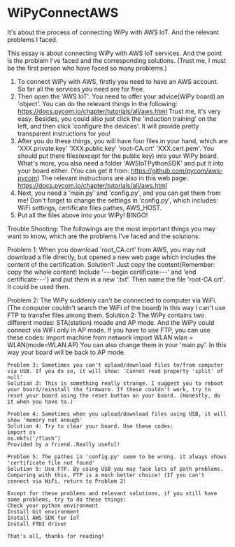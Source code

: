 # WiPyConnectAWS
It's about the process of connecting WiPy with AWS IoT. And the relevant problems I faced.

   This essay is about connecting WiPy with AWS IoT services. And the point is the problem I've faced and the corresponding solutions. (Trust me, I must be the first person who have faced so many problems.)
   1. To connect WiPy with AWS, firstly you need to have an AWS account. So far all the services you need are for free.
   2. Then open the 'AWS IoT'. You need to offer your advice(WiPy board) an 'object'. You can do the relevant things in the following: https://docs.pycom.io/chapter/tutorials/all/aws.html  Trust me, it's very easy. Besides, you could also just click the 'induction training' on the left, and then click 'configure the devices'. It will provide pretty transparent instructions for you!
   3. After you do these things, you will have four files in your hand, which are 'XXX.private.key' 'XXX.public.key' 'root-CA.crt' 'XXX.cert.pem'. You should put there files(except for the public key) into your WiPy board. What's more, you also need a folder 'AWSIoTPythonSDK' and put it into your board either. (You can get it from: https://github.com/pycom/aws-pycom) The relevant instructions are also in this web page: https://docs.pycom.io/chapter/tutorials/all/aws.html
   4. Next, you need a 'main.py' and 'config.py', and you can get them from me! Don't forget to change the settings in 'config.py', which includes: WiFi settings, certificate files pathes, AWS_HOST.
   5. Put all the files above into your WiPy! BINGO!
   
   
   Trouble Shooting:
   The followings are the most important things you may want to know, which are the problems I've faced and the solutions:
   
   Problem 1: When you download 'root_CA.crt' from AWS, you may not download a file directly, but opened a new web page which includes the content of the certification.
   Solution1: Just copy the content(Remember: copy the whole content! Include '---begin certificate---' and 'end certificate---') and put them in a new '.txt'. Then name the file 'root-CA.crt'. It could be used then.
   
   Problem 2: The WiPy suddenly can't be connected to computer via WiFi. (The computer couldn't search the WiFi of the board) In this way I can't use FTP to transfer files among them.
   Solution 2: The WiPy contains two different modes: STA(station) moade and AP mode. And the WiPy could connect via WiFi only in AP mode. If you have to use FTP, you can use these codes:
    import machine
    from network import WLAN
    wlan = WLAN(mode=WLAN.AP)
    You can also change them in your 'main.py'. In this way your board will be back to AP mode.
    
    Problem 3: Sometimes you can't upload/download files to/from computer via USB. If you do so, it will show: 'Cannot read property 'split' of null'
    Solution 3: This is something really strange. I suggest you to reboot your board/reinstall the firmware. If these couldn't work, try to reset your board using the reset button on your board. (Honestly, do it when you have to.)
    
    Problem 4: Sometimes when you upload/download files using USB, it will show 'memory not enough'
    Solution 4: Try to clear your board. Use these codes:
    import os
    os.mkfs(‘/flash’)
    Provided by a friend..Really useful!
    
    Problem 5: The pathes in 'config.py' seem to be wrong. it always shows 'certificate file not found'
    Solution 5: Use FTP. By using USB you may face lots of path problems. Comparing with this, FTP is a much better choice! (If you can't connect via WiFi, return to Problem 2)
    
    Except for these problems and relevant solutions, if you still have some problems, try to do these things:
    Check your python environment
    Install Git environment
    Install AWS SDK for IoT
    Install FTDI driver
    
    That's all, thanks for reading!
    
